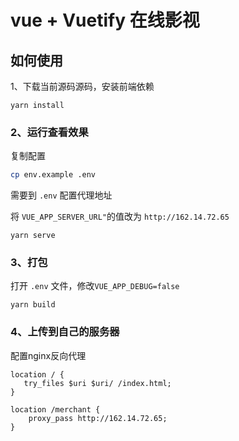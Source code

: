 # vue +  Vuetify 在线影视

## 如何使用

1、下载当前源码源码，安装前端依赖
```
yarn install
```

### 2、运行查看效果
复制配置

```bash
cp env.example .env
```

需要到 `.env` 配置代理地址

将 `VUE_APP_SERVER_URL"`的值改为 `http://162.14.72.65`

```
yarn serve
```

### 3、打包
打开 `.env` 文件，修改`VUE_APP_DEBUG=false`

```
yarn build
```

### 4、上传到自己的服务器
配置nginx反向代理
```nginx
location / {
   try_files $uri $uri/ /index.html;
}

location /merchant {
    proxy_pass http://162.14.72.65;
}
```

